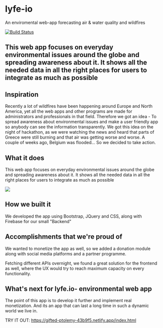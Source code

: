 # lyfe-io

An enviromental web-app forecasting air &amp; water quality and wildfires

[![Build Status](https://travis-ci.com/PetarRan/lyfe-io.svg?branch=master)](https://travis-ci.com/PetarRan/lyfe-io)

## This web app focuses on everyday environmental issues around the globe and spreading awareness about it. It shows all the needed data in all the right places for users to integrate as much as possible

## Inspiration

Recently a lot of wildfires have been happening around Europe and North America, yet all the web apps and other programs are made for administrators and professionals in that field. Therefore we got an idea - To spread awareness about environmental issues and make a user friendly app so anybody can see the information transparently.
We got this idea on the night of hackathon, as we were watching the news and heard that parts of Greece were still burning and that air was getting worse and worse. A couple of weeks ago, Belgium was flooded... So we decided to take action.

## What it does

This web app focuses on everyday environmental issues around the globe and spreading awareness about it. It shows all the needed data in all the right places for users to integrate as much as possible

![](https://i.imgur.com/4ksI8Kp.png)

## How we built it

We developed the app using Bootstrap, JQuery and CSS, along with Firebase for our small "Backend"

## Accomplishments that we're proud of

We wanted to monetize the app as well, so we added a donation module along with social media platforms and a partner programme.

Fetching different APIs overnight, we found a great solution for the frontend as well, where the UX would try to reach maximum capacity on every functionality.

## What's next for lyfe.io- environmental web app

The point of this app is to develop it further and implement real monetization. And its an app that can last a long time in such a dynamic world we live in.

TRY IT OUT: https://gifted-ptolemy-43b9f5.netlify.app/index.html
